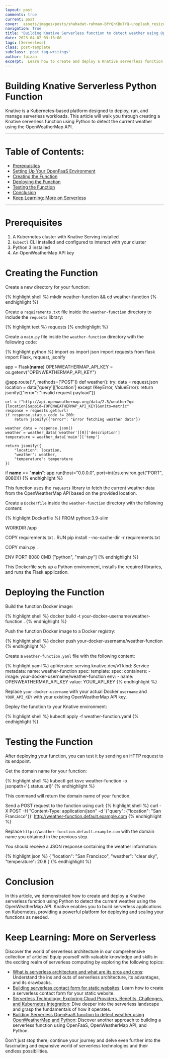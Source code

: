 ```yaml
---
layout: post
comments: true
current: post
cover:  assets/images/posts/shahadat-rahman-BfrQnKBulYQ-unsplash_resized.webp
navigation: True
title: "Building Knative Serverless function to detect weather using OpenWeatherMap and Python"
date: 2023-04-02 03:13:00
tags: [Serverless]
class: post-template
subclass: 'post tag-writings'
author: faizan
excerpt:  Learn how to create and deploy a Knative serverless function using Python to detect the current weather using the OpenWeatherMap API on a Kubernetes cluster.
---
```


# Building Knative Serverless Python Function

Knative is a Kubernetes-based platform designed to deploy, run, and manage serverless workloads. This article will walk you through creating a Knative serverless function using Python to detect the current weather using the OpenWeatherMap API.

***
# Table of Contents:

* [Prerequisites](#prerequisites)
* [Setting Up Your OpenFaaS Environment](#setting-up-your-openfaas-environment)
* [Creating the Function](#creating-the-function)
* [Deploying the Function](#deploying-the-function)
* [Testing the Function](#testing-the-function)
* [Conclusion](#conclusion)
* [Keep Learning: More on Serverless](#keep-learning-more-on-serverless)

***

# Prerequisites

1. A Kubernetes cluster with Knative Serving installed
2. `kubectl` CLI installed and configured to interact with your cluster
3. Python 3 installed
4. An OpenWeatherMap API key

# Creating the Function

Create a new directory for your function:

{% highlight shell %}
mkdir weather-function && cd weather-function
{% endhighlight %}

Create a `requirements.txt` file inside the `weather-function` directory to include the `requests` library:

{% highlight text %}
requests
{% endhighlight %}

Create a `main.py` file inside the `weather-function` directory with the following code:

{% highlight python %}
import os
import json
import requests
from flask import Flask, request, jsonify

app = Flask(__name__)
OPENWEATHERMAP_API_KEY = os.getenv("OPENWEATHERMAP_API_KEY")

@app.route('/', methods=['POST'])
def weather():
    try:
        data = request.json
        location = data['query']['location']
    except (KeyError, ValueError):
        return jsonify({"error": "Invalid request payload"})

    url = f"http://api.openweathermap.org/data/2.5/weather?q={location}&appid={OPENWEATHERMAP_API_KEY}&units=metric"
    response = requests.get(url)
    if response.status_code != 200:
        return jsonify({"error": "Error fetching weather data"})

    weather_data = response.json()
    weather = weather_data['weather'][0]['description']
    temperature = weather_data['main']['temp']

    return jsonify({
        "location": location,
        "weather": weather,
        "temperature": temperature
    })

if __name__ == "__main__":
    app.run(host="0.0.0.0", port=int(os.environ.get("PORT", 8080)))
{% endhighlight %}

This function uses the `requests` library to fetch the current weather data from the OpenWeatherMap API based on the provided location.

Create a `Dockerfile` inside the `weather-function` directory with the following content:


{% highlight Dockerfile %}
FROM python:3.9-slim

WORKDIR /app

COPY requirements.txt .
RUN pip install --no-cache-dir -r requirements.txt

COPY main.py .

ENV PORT 8080
CMD ["python", "main.py"]
{% endhighlight %}

This Dockerfile sets up a Python environment, installs the required libraries, and runs the Flask application.

# Deploying the Function

Build the function Docker image:

{% highlight shell %}
docker build -t your-docker-username/weather-function .
{% endhighlight %}

Push the function Docker image to a Docker registry:

{% highlight shell %}
docker push your-docker-username/weather-function
{% endhighlight %}

Create a `weather-function.yaml` file with the following content:

{% highlight yaml %}
apiVersion: serving.knative.dev/v1
kind: Service
metadata:
  name: weather-function
spec:
  template:
    spec:
      containers:
        - image: your-docker-username/weather-function
          env:
            - name: OPENWEATHERMAP_API_KEY
              value: YOUR_API_KEY
{% endhighlight %}

Replace `your-docker-username` with your actual Docker `username` and `YOUR_API_KEY` with your existing OpenWeatherMap API key.

Deploy the function to your Knative environment:

{% highlight shell %}
kubectl apply -f weather-function.yaml
{% endhighlight %}

# Testing the Function

After deploying your function, you can test it by sending an HTTP request to its endpoint.

Get the domain name for your function:

{% highlight shell %}
kubectl get ksvc weather-function -o jsonpath='{.status.url}'
{% endhighlight %}

This command will return the domain name of your function.

Send a POST request to the function using curl:
{% highlight shell %}
curl -X POST -H "Content-Type: application/json" -d '{"query": {"location": "San Francisco"}}' http://weather-function.default.example.com
{% endhighlight %}

Replace `http://weather-function.default.example.com` with the domain name you obtained in the previous step.

You should receive a JSON response containing the weather information:

{% highlight json %}
{
  "location": "San Francisco",
  "weather": "clear sky",
  "temperature": 20.8
}
{% endhighlight %}

# Conclusion

In this article, we demonstrated how to create and deploy a Knative serverless function using Python to detect the current weather using the OpenWeatherMap API. Knative enables you to build serverless applications on Kubernetes, providing a powerful platform for deploying and scaling your functions as needed.

# Keep Learning: More on Serverless

Discover the world of serverless architecture in our comprehensive collection of articles! Equip yourself with valuable knowledge and skills in the exciting realm of serverless computing by exploring the following topics:

* [What is serverless architecture and what are its pros and cons](/building-serverless-contact-form-for-static-websites): Understand the ins and outs of serverless architecture, its advantages, and its drawbacks.
* [Building serverless contact form for static websites](/building-serverless-contact-form-for-static-websites): Learn how to create a serverless contact form for your static website.
* [Serverless Technology: Exploring Cloud Providers, Benefits, Challenges, and Kubernetes Integration](/serverless-technology-exploring-cloud-providers-benefits-challenges-and-kubernetes-integration.md): Dive deeper into the serverless landscape and grasp the fundamentals of how it operates.
* [Building Serverless OpenFaaS function to detect weather using OpenWeatherMap and Python](/building-openfaas-serverless-function-to-detect-weather-using-openweathermap-and-python): Discover another approach to building a serverless function using OpenFaaS, OpenWeatherMap API, and Python.

Don't just stop there; continue your journey and delve even further into the fascinating and expansive world of serverless technologies and their endless possibilities.